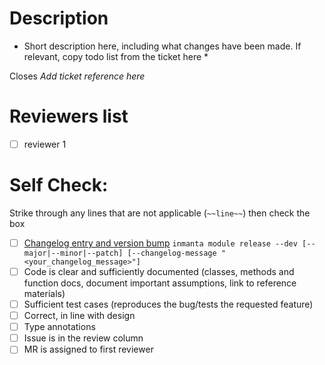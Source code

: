 # Description

* Short description here, including what changes have been made. If relevant, copy todo list from the ticket here *

Closes *Add ticket reference here*

# Reviewers list 

- [ ] reviewer 1

# Self Check:

Strike through any lines that are not applicable (`~~line~~`) then check the box

- [ ] [Changelog entry and version bump](https://internal.inmanta.com/development/core/tasks/commiting-changes-modules.html) `inmanta module release --dev [--major|--minor|--patch] [--changelog-message "<your_changelog_message>"]`
- [ ] Code is clear and sufficiently documented (classes, methods and function docs, document important assumptions, link to reference materials)
- [ ] Sufficient test cases (reproduces the bug/tests the requested feature)
- [ ] Correct, in line with design
- [ ] Type annotations
- [ ] Issue is in the review column
- [ ] MR is assigned to first reviewer
